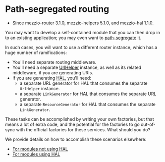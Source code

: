 # Path-segregated routing

- Since mezzio-router 3.1.0, mezzio-helpers 5.1.0, and
  mezzio-hal 1.1.0.

You may want to develop a self-contained module that you can then drop in
to an existing application; you may even want to [path-segregate](../features/router/piping.md#path-segregation) it.

In such cases, you will want to use a different router instance, which has a
huge number of ramifications:

- You'll need separate routing middleware.
- You'll need a separate [UrlHelper](../features/helpers/url-helper.md) instance, as well as its related middleware,
  if you are generating URIs.
- If you are generating [HAL](https://docs.mezzio.dev/mezzio-hal/),
  you'll need:
  - a separate URL generator for HAL that consumes the separate `UrlHelper`
    instance.
  - a separate `LinkGenerator` for HAL that consumes the separate URL generator.
  - a separate `ResourceGenerator` for HAL that consumes the separate
    `LinkGenerator`.

These tasks can be accomplished by writing your own factories, but that means a
lot of extra code, and the potential for the factories to go out-of-sync with
the official factories for these services. What should you do?

We provide details on how to accomplish these scenarios elsewhere:

- [For modules not using HAL](../features/helpers/url-helper.md#router-specific-helpers)
- [For modules using HAL](https://docs.mezzio.dev/mezzio-hal/cookbook/path-segregated-uri-generation/)
